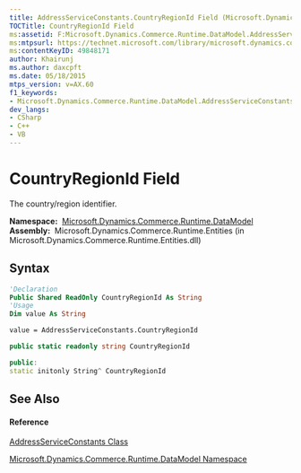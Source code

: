 ```yaml
---
title: AddressServiceConstants.CountryRegionId Field (Microsoft.Dynamics.Commerce.Runtime.DataModel)
TOCTitle: CountryRegionId Field
ms:assetid: F:Microsoft.Dynamics.Commerce.Runtime.DataModel.AddressServiceConstants.CountryRegionId
ms:mtpsurl: https://technet.microsoft.com/library/microsoft.dynamics.commerce.runtime.datamodel.addressserviceconstants.countryregionid(v=AX.60)
ms:contentKeyID: 49848171
author: Khairunj
ms.author: daxcpft
ms.date: 05/18/2015
mtps_version: v=AX.60
f1_keywords:
- Microsoft.Dynamics.Commerce.Runtime.DataModel.AddressServiceConstants.CountryRegionId
dev_langs:
- CSharp
- C++
- VB
---
```


# CountryRegionId Field

The country/region identifier.

**Namespace:**  [Microsoft.Dynamics.Commerce.Runtime.DataModel](microsoft-dynamics-commerce-runtime-datamodel-namespace.md)  
**Assembly:**  Microsoft.Dynamics.Commerce.Runtime.Entities (in Microsoft.Dynamics.Commerce.Runtime.Entities.dll)

## Syntax

``` vb
'Declaration
Public Shared ReadOnly CountryRegionId As String
'Usage
Dim value As String

value = AddressServiceConstants.CountryRegionId
```

``` csharp
public static readonly string CountryRegionId
```

``` c++
public:
static initonly String^ CountryRegionId
```

## See Also

#### Reference

[AddressServiceConstants Class](addressserviceconstants-class-microsoft-dynamics-commerce-runtime-datamodel.md)

[Microsoft.Dynamics.Commerce.Runtime.DataModel Namespace](microsoft-dynamics-commerce-runtime-datamodel-namespace.md)

